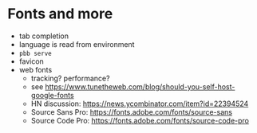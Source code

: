 # Fonts and more

- tab completion
- language is read from environment
- `pbb serve`
- favicon
- web fonts
  - tracking? performance?
  - see <https://www.tunetheweb.com/blog/should-you-self-host-google-fonts>
  - HN discussion: <https://news.ycombinator.com/item?id=22394524>
  - Source Sans Pro: <https://fonts.adobe.com/fonts/source-sans>
  - Source Code Pro: <https://fonts.adobe.com/fonts/source-code-pro>
